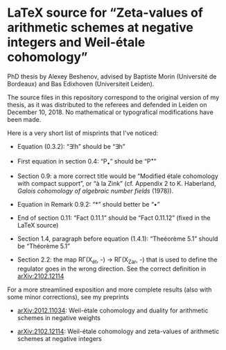 # LaTeX source for “Zeta-values of arithmetic schemes at negative integers and Weil-étale cohomology”

PhD thesis by Alexey Beshenov,
advised by
Baptiste Morin (Université de Bordeaux) and
Bas Edixhoven (Universiteit Leiden).


The source files in this repository correspond to the original version of my
thesis, as it was distributed to the referees and defended in Leiden on
December 10, 2018. No mathematical or typografical modifications have been made.

Here is a very short list of misprints that I've noticed:

* Equation (0.3.2): “∃!h” should be “∃h”

* First equation in section 0.4: “P<sub>•</sub>” should be “P<sup>•</sup>”

* Section 0.9: a more correct title would be “Modified étale cohomology with
  compact support”, or “à la Zink” (cf. Appendix 2 to K. Haberland, *Galois
  cohomology of algebraic number fields* (1978)).

* Equation in Remark 0.9.2: “*” should better be “•”

* End of section 0.11: “Fact 0.11.1” should be “Fact 0.11.12”
  (fixed in the LaTeX source)

* Section 1.4, paragraph before equation (1.4.1):
  “Theéorème 5.1” should be “Théorème 5.1”

* Section 2.2: the map RΓ(X<sub>ét</sub>, -) → RΓ(X<sub>Zar</sub>, -)
  that is used to define the regulator goes in the wrong direction.
  See the correct definition in
  [arXiv:2102.12114](https://arxiv.org/abs/2102.12114)


For a more streamlined exposition and more complete results
(also with some minor corrections), see my preprints

* [arXiv:2012.11034](https://arxiv.org/abs/2012.11034):
  Weil-étale cohomology and duality for arithmetic schemes in negative weights

* [arXiv:2102.12114](https://arxiv.org/abs/2102.12114):
  Weil-étale cohomology and zeta-values of arithmetic schemes at negative integers

